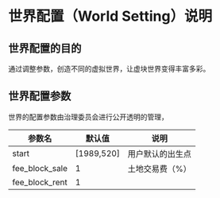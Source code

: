 # 世界配置（World Setting）说明



## 世界配置的目的

通过调整参数，创造不同的虚拟世界，让虚块世界变得丰富多彩。



## 世界配置参数

世界的配置参数由治理委员会进行公开透明的管理，

| 参数名         | 默认值     | 说明             |
| -------------- | ---------- | ---------------- |
| start          | [1989,520] | 用户默认的出生点 |
| fee_block_sale | 1          | 土地交易费（%）  |
| fee_block_rent | 1          |                  |

